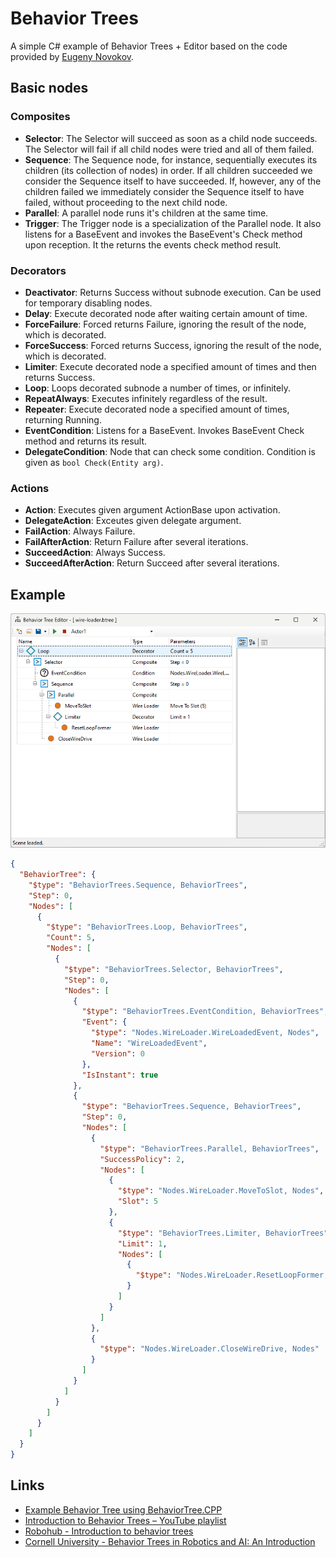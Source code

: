 # Behavior Trees

A simple C# example of Behavior Trees + Editor based on the code provided by [Eugeny Novokov](https://github.com/EugenyN/BehaviorTrees).

## Basic nodes

### Composites

- **Selector**: The Selector will succeed as soon as a child node succeeds. The Selector will fail if all child nodes were tried and all of them failed.
- **Sequence**: The Sequence node, for instance, sequentially executes its children (its collection of nodes) in order. If all children succeeded we consider the Sequence itself to have succeeded. If, however, any of the children failed we immediately consider the Sequence itself to have failed, without proceeding to the next child node.
- **Parallel**: A parallel node runs it's children at the same time.
- **Trigger**: The Trigger node is a specialization of the Parallel node. It also listens for a BaseEvent and invokes the BaseEvent's Check method upon reception. It the returns the events check method result.

### Decorators

- **Deactivator**: Returns Success without subnode execution. Can be used for temporary disabling nodes.
- **Delay**: Execute decorated node after waiting certain amount of time.
- **ForceFailure**: Forced returns Failure, ignoring the result of the node, which is decorated.
- **ForceSuccess**: Forced returns Success, ignoring the result of the node, which is decorated.
- **Limiter**: Execute decorated node a specified amount of times and then returns Success.
- **Loop**: Loops decorated subnode a number of times, or infinitely.
- **RepeatAlways**: Executes infinitely regardless of the result.
- **Repeater**: Execute decorated node a specified amount of times, returning Running.
- **EventCondition**: Listens for a BaseEvent. Invokes BaseEvent Check method and returns its result.
- **DelegateCondition**: Node that can check some condition. Condition is given as  `bool Check(Entity arg)`.

### Actions

- **Action**: Executes given argument ActionBase upon activation.
- **DelegateAction**: Exceutes given delegate argument.
- **FailAction**: Always Failure.
- **FailAfterAction**: Return Failure after several iterations.
- **SucceedAction**: Always Success.
- **SucceedAfterAction**: Return Succeed after several iterations.

## Example

![wire-loader](./Images/wire-loader.png)

```json
{
  "BehaviorTree": {
    "$type": "BehaviorTrees.Sequence, BehaviorTrees",
    "Step": 0,
    "Nodes": [
      {
        "$type": "BehaviorTrees.Loop, BehaviorTrees",
        "Count": 5,
        "Nodes": [
          {
            "$type": "BehaviorTrees.Selector, BehaviorTrees",
            "Step": 0,
            "Nodes": [
              {
                "$type": "BehaviorTrees.EventCondition, BehaviorTrees",
                "Event": {
                  "$type": "Nodes.WireLoader.WireLoadedEvent, Nodes",
                  "Name": "WireLoadedEvent",
                  "Version": 0
                },
                "IsInstant": true
              },
              {
                "$type": "BehaviorTrees.Sequence, BehaviorTrees",
                "Step": 0,
                "Nodes": [
                  {
                    "$type": "BehaviorTrees.Parallel, BehaviorTrees",
                    "SuccessPolicy": 2,
                    "Nodes": [
                      {
                        "$type": "Nodes.WireLoader.MoveToSlot, Nodes",
                        "Slot": 5
                      },
                      {
                        "$type": "BehaviorTrees.Limiter, BehaviorTrees",
                        "Limit": 1,
                        "Nodes": [
                          {
                            "$type": "Nodes.WireLoader.ResetLoopFormer, Nodes"
                          }
                        ]
                      }
                    ]
                  },
                  {
                    "$type": "Nodes.WireLoader.CloseWireDrive, Nodes"
                  }
                ]
              }
            ]
          }
        ]
      }
    ]
  }
}
```


## Links

- [Example Behavior Tree using BehaviorTree.CPP](https://github.com/tonik173/behaviortree-example)
- [Introduction to Behavior Trees – YouTube playlist](https://www.youtube.com/playlist?list=PLFQdM4LOGDr_vYJuo8YTRcmv3FrwczdKg)
- [Robohub - Introduction to behavior trees](https://robohub.org/introduction-to-behavior-trees/)
- [Cornell University - Behavior Trees in Robotics and AI: An Introduction](https://arxiv.org/abs/1709.00084)